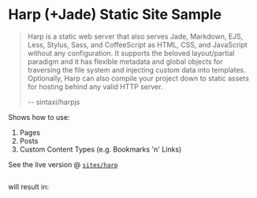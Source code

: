 # Harp (+Jade) Static Site Sample

> Harp is a static web server that also serves Jade, Markdown, EJS, Less, Stylus, Sass, and CoffeeScript
> as HTML, CSS, and JavaScript without any configuration. It supports the beloved layout/partial
> paradigm and it has flexible metadata and global objects for traversing the file system and injecting
> custom data into templates. Optionally, Harp can also compile your project down to static assets for
> hosting behind any valid HTTP server.
>
> -- sintaxi/harpjs


Shows how to use:

1. Pages
2. Posts
3. Custom Content Types (e.g. Bookmarks 'n' Links)

See the live version @ [`sites/harp`](http://staystatic.github.io/sites/harp)

```
```

will result in:

```
```
